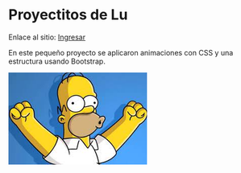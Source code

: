 # Proyectitos de Lu

Enlace al sitio: [Ingresar](https://lumurga.github.io/proyectitos/)

<!-- Descripcion -->
En este pequeño proyecto se aplicaron animaciones con CSS y una estructura usando Bootstrap.

<!-- Imagen -->
![Homero][Homero]

<!-- Recursos utilizados -->
[Homero]: ./img/homero1.jpg "Homero Simpson"